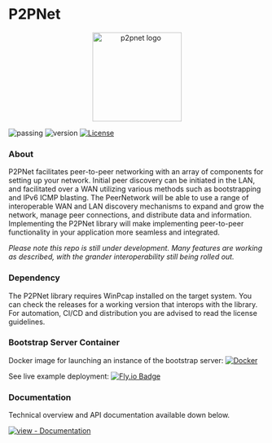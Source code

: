 # P2PNet

<p align="center">
    <img src="https://github.com/realChrisDeBon/P2PNet/assets/97779307/36f3441a-2905-476e-ac6a-c5fa8a9112b0" width="175" height="175" alt="p2pnet logo">
</p>

![passing](https://github.com/realChrisDeBon/P2PNet/actions/workflows/dotnet.yml/badge.svg) ![version](https://img.shields.io/badge/Version-.Net_9-purple) [![License](https://img.shields.io/badge/License-MIT-blue)](https://github.com/realChrisDeBon/P2PNet/blob/main/LICENSE)

### About

P2PNet facilitates peer-to-peer networking with an array of components for setting up your network. Initial peer discovery can be initiated in the LAN, and facilitated over a WAN utilizing various methods such as bootstrapping and IPv6 ICMP blasting. The PeerNetwork will be able to use a range of interoperable WAN and LAN discovery mechanisms to expand and grow the network, manage peer connections, and distribute data and information. Implementing the P2PNet library will make implementing peer-to-peer functionality in your application more seamless and integrated.

*Please note this repo is still under development. Many features are working as described, with the grander interoperability still being rolled out.*

### Dependency

The P2PNet library requires WinPcap installed on the target system. You can check the releases for a working version that interops with the library. For automation, CI/CD and distribution you are advised to read the license guidelines.

### Bootstrap Server Container

Docker image for launching an instance of the bootstrap server:
[![Docker](https://img.shields.io/badge/docker-%230db7ed.svg?style=for-the-badge&logo=docker&logoColor=white)](http://ghcr.io/realchrisdebon/p2pnet/p2pbootstrap)

See live example deployment:
[![Fly.io Badge](https://img.shields.io/badge/Fly.io-24175B?logo=flydotio&logoColor=fff&style=for-the-badge)](https://p2pbootstrap.fly.dev/)

### Documentation

Technical overview and API documentation available down below.

[![view - Documentation](https://img.shields.io/badge/view-Documentation-blue?style=for-the-badge)](https://realchrisdebon.github.io/P2PNet/)
